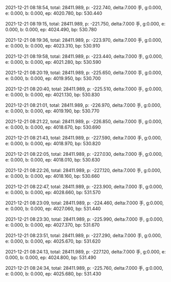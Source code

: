 2021-12-21 08:18:54, total: 28411.989, p: -222.740, delta:7.000 手, g:0.000, e: 0.000, b: 0.000, ep: 4020.780, bp: 530.440

2021-12-21 08:19:15, total: 28411.989, p: -221.750, delta:7.000 手, g:0.000, e: 0.000, b: 0.000, ep: 4024.490, bp: 530.780

2021-12-21 08:19:36, total: 28411.989, p: -223.970, delta:7.000 手, g:0.000, e: 0.000, b: 0.000, ep: 4023.310, bp: 530.910

2021-12-21 08:19:58, total: 28411.989, p: -223.440, delta:7.000 手, g:0.000, e: 0.000, b: 0.000, ep: 4021.280, bp: 530.590

2021-12-21 08:20:19, total: 28411.989, p: -225.650, delta:7.000 手, g:0.000, e: 0.000, b: 0.000, ep: 4019.950, bp: 530.700

2021-12-21 08:20:40, total: 28411.989, p: -225.510, delta:7.000 手, g:0.000, e: 0.000, b: 0.000, ep: 4021.130, bp: 530.830

2021-12-21 08:21:01, total: 28411.989, p: -226.970, delta:7.000 手, g:0.000, e: 0.000, b: 0.000, ep: 4019.190, bp: 530.770

2021-12-21 08:21:22, total: 28411.989, p: -226.850, delta:7.000 手, g:0.000, e: 0.000, b: 0.000, ep: 4018.670, bp: 530.690

2021-12-21 08:21:43, total: 28411.989, p: -227.590, delta:7.000 手, g:0.000, e: 0.000, b: 0.000, ep: 4018.970, bp: 530.820

2021-12-21 08:22:05, total: 28411.989, p: -227.030, delta:7.000 手, g:0.000, e: 0.000, b: 0.000, ep: 4018.010, bp: 530.630

2021-12-21 08:22:26, total: 28411.989, p: -227.120, delta:7.000 手, g:0.000, e: 0.000, b: 0.000, ep: 4018.160, bp: 530.660

2021-12-21 08:22:47, total: 28411.989, p: -223.900, delta:7.000 手, g:0.000, e: 0.000, b: 0.000, ep: 4028.660, bp: 531.570

2021-12-21 08:23:09, total: 28411.989, p: -224.460, delta:7.000 手, g:0.000, e: 0.000, b: 0.000, ep: 4027.060, bp: 531.440

2021-12-21 08:23:30, total: 28411.989, p: -225.990, delta:7.000 手, g:0.000, e: 0.000, b: 0.000, ep: 4027.370, bp: 531.670

2021-12-21 08:23:51, total: 28411.989, p: -227.290, delta:7.000 手, g:0.000, e: 0.000, b: 0.000, ep: 4025.670, bp: 531.620

2021-12-21 08:24:13, total: 28411.989, p: -227.120, delta:7.000 手, g:0.000, e: 0.000, b: 0.000, ep: 4024.800, bp: 531.490

2021-12-21 08:24:34, total: 28411.989, p: -225.760, delta:7.000 手, g:0.000, e: 0.000, b: 0.000, ep: 4025.680, bp: 531.430